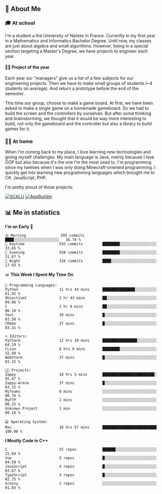 ## 👀 About Me

### 🎓 At school

I'm a student a the University of Nantes in France. Currently in my first year in a Mathematics and Informatics Bachelor Degree. Until now, my classes are just about algebra and small algorithms. However, being in a special section targeting a Master's Degree, we have projects to engineer each year. 

#### 🔧🔬 Project of the year

Each year our "managers" give us a list of a few subjects for our engineering projects. Then we have to make small groups of students (~4 students on average). And return a prototype before the end of the semester.

This time our group, choose to make a game board. At first, we have been asked to make a single game on a homemade gameboard. So we had to build the screen and the controllers by ourselves. 
But after some thinking and brainstorming, we thought that it would be way more interesting to build, not only the gameboard and the controller but also a library to build games for it.

### 👨‍💻 At home

When I'm coming back to my place, I love learning new technologies and giving myself challenges. My main language is Java, mainly because I love OOP but also because it's the one I'm the most used to. I'm programming since my twelves when I was only doing Minecraft-oriented programming.  I quickly get into learning new programming languages which brought me to C#, JavaScript, PHP. 

I'm pretty proud of those projects:

[![SCALU](https://github-readme-stats.vercel.app/api/pin?username=renardfute&repo=SCALU)](https://github.com/renardfute/scalu)
[![AppBuilder](https://github-readme-stats.vercel.app/api/pin?username=pulsedev2&repo=AppBuilder)](https://github.com/pulsedev2/AppBuilder)

## 📊 Me in statistics
<!--START_SECTION:waka-->
**I'm an Early 🐤** 

```text
🌞 Morning                295 commits         ████░░░░░░░░░░░░░░░░░░░░░   16.74 % 
🌆 Daytime                593 commits         ████████░░░░░░░░░░░░░░░░░   33.65 % 
🌃 Evening                558 commits         ████████░░░░░░░░░░░░░░░░░   31.67 % 
🌙 Night                  316 commits         ████░░░░░░░░░░░░░░░░░░░░░   17.93 % 
```


📊 **This Week I Spent My Time On** 

```text
💬 Programming Languages: 
Python                   11 hrs 44 mins      ███████████████░░░░░░░░░░   61.92 % 
ObjectiveC               1 hr 43 mins        ██░░░░░░░░░░░░░░░░░░░░░░░   09.06 % 
C                        1 hr 9 mins         ██░░░░░░░░░░░░░░░░░░░░░░░   06.10 % 
Text                     39 mins             █░░░░░░░░░░░░░░░░░░░░░░░░   03.50 % 
CMake                    37 mins             █░░░░░░░░░░░░░░░░░░░░░░░░   03.31 % 

🔥 Editors: 
PyCharm                  12 hrs 10 mins      ████████████████░░░░░░░░░   64.19 % 
CLion                    6 hrs 9 mins        ████████░░░░░░░░░░░░░░░░░   32.49 % 
WebStorm                 37 mins             █░░░░░░░░░░░░░░░░░░░░░░░░   03.32 % 

🐱‍💻 Projects: 
Zappy                    18 hrs 5 mins       ████████████████████████░   95.47 % 
Zappy-Arena              37 mins             █░░░░░░░░░░░░░░░░░░░░░░░░   03.32 % 
MyTeams                  8 mins              ░░░░░░░░░░░░░░░░░░░░░░░░░   00.76 % 
MyFTP                    2 mins              ░░░░░░░░░░░░░░░░░░░░░░░░░   00.25 % 
Unknown Project          1 min               ░░░░░░░░░░░░░░░░░░░░░░░░░   00.16 % 

💻 Operating System: 
Mac                      18 hrs 57 mins      █████████████████████████   100.00 % 
```

**I Mostly Code in C++** 

```text
C                        25 repos            ██████░░░░░░░░░░░░░░░░░░░   22.94 % 
Vue                      5 repos             █░░░░░░░░░░░░░░░░░░░░░░░░   04.59 % 
JavaScript               4 repos             █░░░░░░░░░░░░░░░░░░░░░░░░   03.67 % 
TypeScript               3 repos             █░░░░░░░░░░░░░░░░░░░░░░░░   02.75 % 
Groovy                   2 repos             ░░░░░░░░░░░░░░░░░░░░░░░░░   01.83 % 
```




<!--END_SECTION:waka-->

